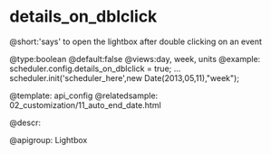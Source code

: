 details_on_dblclick
=============

@short:'says' to open the lightbox after double clicking on an event
	

@type:boolean
@default:false
@views:day, week, units
@example:
scheduler.config.details_on_dblclick = true;
...
scheduler.init('scheduler_here',new Date(2013,05,11),"week");


@template:	api_config
@relatedsample:
	02_customization/11_auto_end_date.html

@descr:

@apigroup: Lightbox
